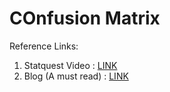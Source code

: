 # COnfusion Matrix
Reference Links:
1. Statquest Video : [LINK](https://www.youtube.com/watch?v=Kdsp6soqA7o)
2. Blog (A must read) : [LINK](https://www.analyticsvidhya.com/blog/2020/04/confusion-matrix-machine-learning/)
